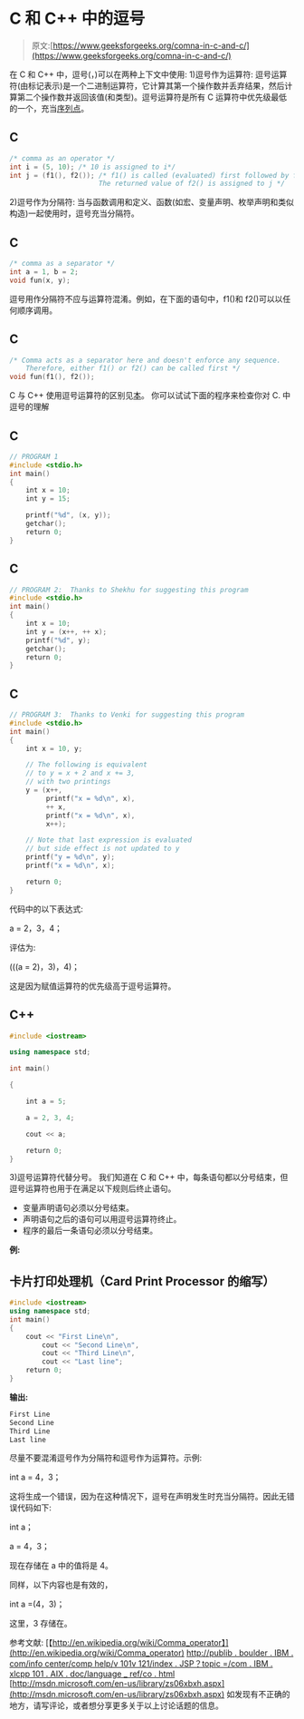 # C 和 C++ 中的逗号

> 原文:[https://www.geeksforgeeks.org/comna-in-c-and-c/](https://www.geeksforgeeks.org/comna-in-c-and-c/)

在 C 和 C++ 中，逗号(，)可以在两种上下文中使用:
1)逗号作为运算符:
逗号运算符(由标记表示)是一个二进制运算符，它计算其第一个操作数并丢弃结果，然后计算第二个操作数并返回该值(和类型)。逗号运算符是所有 C 运算符中优先级最低的一个，充当[序列点](http://en.wikipedia.org/wiki/Sequence_point)。

## C

```cpp
/* comma as an operator */
int i = (5, 10); /* 10 is assigned to i*/
int j = (f1(), f2()); /* f1() is called (evaluated) first followed by f2().
                      The returned value of f2() is assigned to j */
```

2)逗号作为分隔符:
当与函数调用和定义、函数(如宏、变量声明、枚举声明和类似构造)一起使用时，逗号充当分隔符。

## C

```cpp
/* comma as a separator */
int a = 1, b = 2;
void fun(x, y);
```

逗号用作分隔符不应与运算符混淆。例如，在下面的语句中，f1()和 f2()可以以任何顺序调用。

## C

```cpp
/* Comma acts as a separator here and doesn't enforce any sequence.
    Therefore, either f1() or f2() can be called first */
void fun(f1(), f2());
```

C 与 C++ 使用逗号运算符的区别见[本](https://www.ibm.com/support/knowledgecenter/SSGH3R_16.1.0/com.ibm.xlcpp161.aix.doc/language_ref/co.html)。
你可以试试下面的程序来检查你对 C.
中逗号的理解

## C

```cpp
// PROGRAM 1
#include <stdio.h>
int main()
{
    int x = 10;
    int y = 15;

    printf("%d", (x, y));
    getchar();
    return 0;
}
```

## C

```cpp
// PROGRAM 2:  Thanks to Shekhu for suggesting this program
#include <stdio.h>
int main()
{
    int x = 10;
    int y = (x++, ++ x);
    printf("%d", y);
    getchar();
    return 0;
}
```

## C

```cpp
// PROGRAM 3:  Thanks to Venki for suggesting this program
#include <stdio.h>
int main()
{
    int x = 10, y;

    // The following is equivalent
    // to y = x + 2 and x += 3,
    // with two printings
    y = (x++,
         printf("x = %d\n", x),
         ++ x,
         printf("x = %d\n", x),
         x++);

    // Note that last expression is evaluated
    // but side effect is not updated to y
    printf("y = %d\n", y);
    printf("x = %d\n", x);

    return 0;
}
```

代码中的以下表达式:

a = 2，3，4；

评估为:

(((a = 2)，3)，4)；

这是因为赋值运算符的优先级高于逗号运算符。

## C++

```cpp
#include <iostream>

using namespace std;

int main()

{

    int a = 5;

    a = 2, 3, 4;

    cout << a;

    return 0;
}
```

3)逗号运算符代替分号。
我们知道在 C 和 C++ 中，每条语句都以分号结束，但逗号运算符也用于在满足以下规则后终止语句。

*   变量声明语句必须以分号结束。
*   声明语句之后的语句可以用逗号运算符终止。
*   程序的最后一条语句必须以分号结束。

**例:**

## 卡片打印处理机（Card Print Processor 的缩写）

```cpp
#include <iostream>
using namespace std;
int main()
{
    cout << "First Line\n",
        cout << "Second Line\n",
        cout << "Third Line\n",
        cout << "Last line";
    return 0;
}
```

**输出:**

```cpp
First Line
Second Line
Third Line
Last line
```

尽量不要混淆逗号作为分隔符和逗号作为运算符。示例:

int a = 4，3；

这将生成一个错误，因为在这种情况下，逗号在声明发生时充当分隔符。因此无错误代码如下:

int a；

a = 4，3；

现在存储在 a 中的值将是 4。

同样，以下内容也是有效的，

int a =(4，3)；

这里，3 存储在。

参考文献:
[【http://en.wikipedia.org/wiki/Comma_operator】](http://en.wikipedia.org/wiki/Comma_operator)
[http://publib . boulder . IBM . com/info center/comp help/v 101v 121/index . JSP？topic =/com . IBM . xlcpp 101 . AIX . doc/language _ ref/co . html](http://publib.boulder.ibm.com/infocenter/comphelp/v101v121/index.jsp?topic=/com.ibm.xlcpp101.aix.doc/language_ref/co.html)
[http://msdn.microsoft.com/en-us/library/zs06xbxh.aspx](http://msdn.microsoft.com/en-us/library/zs06xbxh.aspx)
如发现有不正确的地方，请写评论，或者想分享更多关于以上讨论话题的信息。